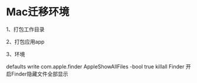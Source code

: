 # Mac迁移环境


1、打包工作目录

2、打包应用app

3、环境

defaults write com.apple.finder AppleShowAllFiles -bool true
killall Finder
开启Finder隐藏文件全部显示


